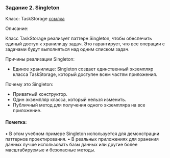 ### Задание 2. Singleton

Класс: TaskStorage [ссылка](https://github.com/ILFirV-V/JavaPatternsProject/blob/master/src/Dal/Implementations/TaskStorage.java)

Описание:

Класс TaskStorage реализует паттерн Singleton, чтобы обеспечить единый доступ к хранилищу задач. Это гарантирует, что все операции с задачами будут выполняться над одним списком задач.

Причины реализации Singleton:
* Единое хранилище: Singleton создает единственный экземпляр класса TaskStorage, который доступен всем частям приложения.

Почему это Singleton: 
* Приватный конструктор.
* Один экземпляр класса, который нельзя изменить.
* Публичный метод для получения одного экземпляра на все приложение.

#### Пометка:
• В этом учебном примере Singleton используется для демонстрации паттернов проектирования.
• В реальных приложениях для хранения данных лучше использовать базы данных или другие более масштабируемые и безопасные методы. 

